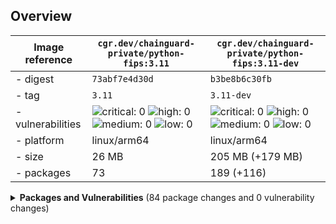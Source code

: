 ## Overview

| Image reference | `cgr.dev/chainguard-private/python-fips:3.11`        | `cgr.dev/chainguard-private/python-fips:3.11-dev`        |
|-----------------|---------------------------|---------------------------|
| - digest        | `73abf7e4d30d` | `b3be8b6c30fb` |
| - tag           | `3.11` | `3.11-dev` |
| - vulnerabilities | <img alt="critical: 0" src="https://img.shields.io/badge/critical-0-lightgrey"/> <img alt="high: 0" src="https://img.shields.io/badge/high-0-lightgrey"/> <img alt="medium: 0" src="https://img.shields.io/badge/medium-0-lightgrey"/> <img alt="low: 0" src="https://img.shields.io/badge/low-0-lightgrey"/> <!-- unspecified: 0 --> | <img alt="critical: 0" src="https://img.shields.io/badge/critical-0-lightgrey"/> <img alt="high: 0" src="https://img.shields.io/badge/high-0-lightgrey"/> <img alt="medium: 0" src="https://img.shields.io/badge/medium-0-lightgrey"/> <img alt="low: 0" src="https://img.shields.io/badge/low-0-lightgrey"/> <!-- unspecified: 0 --> |
| - platform | linux/arm64 | linux/arm64 |
| - size | 26 MB | 205 MB (+179 MB) |
| - packages | 73 | 189 (+116) |







<details><summary><strong>Packages and Vulnerabilities</strong> (84 package changes and 0 vulnerability changes)</summary>

> * :heavy_plus_sign: 81 packages added
> * :heavy_minus_sign: 1 packages removed
> * :infinity: 2 packages changed
> * 49 packages unchanged



<details><summary>Changes for packages of type <code>apk</code> (50 changes)</summary>
<table>
	<tr>
		<th></th>
		<th valign="top">Package</th>
		<th valign="top">Version<br/><code>cgr.dev/chainguard-private/python-fips:3.11</code></th>
		<th valign="top">Version<br/><code>cgr.dev/chainguard-private/python-fips:3.11-dev</code></th>
	</tr>
	<tr>
		<td valign="top">:heavy_plus_sign:</td>
		<td valign="top"><strong>apk-tools</strong></td>
		<td valign="top"></td>
		<td valign="top"><code>2.14.4-r1</code></td>
	</tr>
	<tr>
		<td valign="top">:heavy_plus_sign:</td>
		<td valign="top"><strong>bash</strong></td>
		<td valign="top"></td>
		<td valign="top"><code>5.2.37-r2</code></td>
	</tr>
	<tr>
		<td valign="top">:heavy_plus_sign:</td>
		<td valign="top"><strong>binutils</strong></td>
		<td valign="top"></td>
		<td valign="top"><code>2.43.1-r2</code></td>
	</tr>
	<tr>
		<td valign="top">:heavy_plus_sign:</td>
		<td valign="top"><strong>build-base</strong></td>
		<td valign="top"></td>
		<td valign="top"><code>1-r8</code></td>
	</tr>
	<tr>
		<td valign="top">:heavy_plus_sign:</td>
		<td valign="top"><strong>busybox</strong></td>
		<td valign="top"></td>
		<td valign="top"><code>1.37.0-r0</code></td>
	</tr>
	<tr>
		<td valign="top">:heavy_plus_sign:</td>
		<td valign="top"><strong>cyrus-sasl</strong></td>
		<td valign="top"></td>
		<td valign="top"><code>2.1.28-r5</code></td>
	</tr>
	<tr>
		<td valign="top">:heavy_plus_sign:</td>
		<td valign="top"><strong>gcc</strong></td>
		<td valign="top"></td>
		<td valign="top"><code>14.2.0-r6</code></td>
	</tr>
	<tr>
		<td valign="top">:heavy_plus_sign:</td>
		<td valign="top"><strong>gcc</strong></td>
		<td valign="top"></td>
		<td valign="top"><code>14.2.0-r6</code></td>
	</tr>
	<tr>
		<td valign="top">:heavy_plus_sign:</td>
		<td valign="top"><strong>git</strong></td>
		<td valign="top"></td>
		<td valign="top"><code>2.47.1-r0</code></td>
	</tr>
	<tr>
		<td valign="top">:heavy_plus_sign:</td>
		<td valign="top"><strong>glibc-dev</strong></td>
		<td valign="top"></td>
		<td valign="top"><code>2.40-r3</code></td>
	</tr>
	<tr>
		<td valign="top">:heavy_plus_sign:</td>
		<td valign="top"><strong>gmp</strong></td>
		<td valign="top"></td>
		<td valign="top"><code>6.3.0-r2</code></td>
	</tr>
	<tr>
		<td valign="top">:heavy_plus_sign:</td>
		<td valign="top"><strong>heimdal-libs</strong></td>
		<td valign="top"></td>
		<td valign="top"><code>7.8.0-r7</code></td>
	</tr>
	<tr>
		<td valign="top">:heavy_plus_sign:</td>
		<td valign="top"><strong>isl</strong></td>
		<td valign="top"></td>
		<td valign="top"><code>0.27-r0</code></td>
	</tr>
	<tr>
		<td valign="top">:heavy_plus_sign:</td>
		<td valign="top"><strong>keyutils-libs</strong></td>
		<td valign="top"></td>
		<td valign="top"><code>1.6.3-r5</code></td>
	</tr>
	<tr>
		<td valign="top">:heavy_plus_sign:</td>
		<td valign="top"><strong>krb5-conf</strong></td>
		<td valign="top"></td>
		<td valign="top"><code>1.0-r3</code></td>
	</tr>
	<tr>
		<td valign="top">:heavy_plus_sign:</td>
		<td valign="top"><strong>krb5-libs</strong></td>
		<td valign="top"></td>
		<td valign="top"><code>1.21.3-r2</code></td>
	</tr>
	<tr>
		<td valign="top">:heavy_plus_sign:</td>
		<td valign="top"><strong>libatomic</strong></td>
		<td valign="top"></td>
		<td valign="top"><code>14.2.0-r6</code></td>
	</tr>
	<tr>
		<td valign="top">:heavy_plus_sign:</td>
		<td valign="top"><strong>libbrotlicommon1</strong></td>
		<td valign="top"></td>
		<td valign="top"><code>1.1.0-r4</code></td>
	</tr>
	<tr>
		<td valign="top">:heavy_plus_sign:</td>
		<td valign="top"><strong>libbrotlidec1</strong></td>
		<td valign="top"></td>
		<td valign="top"><code>1.1.0-r4</code></td>
	</tr>
	<tr>
		<td valign="top">:heavy_plus_sign:</td>
		<td valign="top"><strong>libcom_err</strong></td>
		<td valign="top"></td>
		<td valign="top"><code>1.47.1-r1</code></td>
	</tr>
	<tr>
		<td valign="top">:heavy_plus_sign:</td>
		<td valign="top"><strong>libcurl-openssl4</strong></td>
		<td valign="top"></td>
		<td valign="top"><code>8.11.0-r0</code></td>
	</tr>
	<tr>
		<td valign="top">:heavy_plus_sign:</td>
		<td valign="top"><strong>libevent</strong></td>
		<td valign="top"></td>
		<td valign="top"><code>2.1.12-r6</code></td>
	</tr>
	<tr>
		<td valign="top">:heavy_plus_sign:</td>
		<td valign="top"><strong>libgo</strong></td>
		<td valign="top"></td>
		<td valign="top"><code>14.2.0-r6</code></td>
	</tr>
	<tr>
		<td valign="top">:heavy_plus_sign:</td>
		<td valign="top"><strong>libgomp</strong></td>
		<td valign="top"></td>
		<td valign="top"><code>14.2.0-r6</code></td>
	</tr>
	<tr>
		<td valign="top">:heavy_plus_sign:</td>
		<td valign="top"><strong>libidn2</strong></td>
		<td valign="top"></td>
		<td valign="top"><code>2.3.7-r3</code></td>
	</tr>
	<tr>
		<td valign="top">:heavy_plus_sign:</td>
		<td valign="top"><strong>libldap</strong></td>
		<td valign="top"></td>
		<td valign="top"><code>2.6.9-r0</code></td>
	</tr>
	<tr>
		<td valign="top">:heavy_plus_sign:</td>
		<td valign="top"><strong>libnghttp2-14</strong></td>
		<td valign="top"></td>
		<td valign="top"><code>1.64.0-r1</code></td>
	</tr>
	<tr>
		<td valign="top">:heavy_plus_sign:</td>
		<td valign="top"><strong>libpcre2-8-0</strong></td>
		<td valign="top"></td>
		<td valign="top"><code>10.44-r2</code></td>
	</tr>
	<tr>
		<td valign="top">:heavy_plus_sign:</td>
		<td valign="top"><strong>libpsl</strong></td>
		<td valign="top"></td>
		<td valign="top"><code>0.21.5-r4</code></td>
	</tr>
	<tr>
		<td valign="top">:heavy_plus_sign:</td>
		<td valign="top"><strong>libquadmath</strong></td>
		<td valign="top"></td>
		<td valign="top"><code>14.2.0-r6</code></td>
	</tr>
	<tr>
		<td valign="top">:heavy_plus_sign:</td>
		<td valign="top"><strong>libstdc++-dev</strong></td>
		<td valign="top"></td>
		<td valign="top"><code>14.2.0-r6</code></td>
	</tr>
	<tr>
		<td valign="top">:heavy_plus_sign:</td>
		<td valign="top"><strong>libunistring</strong></td>
		<td valign="top"></td>
		<td valign="top"><code>1.3-r1</code></td>
	</tr>
	<tr>
		<td valign="top">:heavy_plus_sign:</td>
		<td valign="top"><strong>libverto</strong></td>
		<td valign="top"></td>
		<td valign="top"><code>0.3.2-r4</code></td>
	</tr>
	<tr>
		<td valign="top">:heavy_plus_sign:</td>
		<td valign="top"><strong>libxcrypt-dev</strong></td>
		<td valign="top"></td>
		<td valign="top"><code>4.4.36-r8</code></td>
	</tr>
	<tr>
		<td valign="top">:heavy_plus_sign:</td>
		<td valign="top"><strong>libzstd1</strong></td>
		<td valign="top"></td>
		<td valign="top"><code>1.5.6-r5</code></td>
	</tr>
	<tr>
		<td valign="top">:heavy_plus_sign:</td>
		<td valign="top"><strong>linux-headers</strong></td>
		<td valign="top"></td>
		<td valign="top"><code>6.6.63-r0</code></td>
	</tr>
	<tr>
		<td valign="top">:heavy_plus_sign:</td>
		<td valign="top"><strong>make</strong></td>
		<td valign="top"></td>
		<td valign="top"><code>4.4.1-r4</code></td>
	</tr>
	<tr>
		<td valign="top">:heavy_plus_sign:</td>
		<td valign="top"><strong>mpc</strong></td>
		<td valign="top"></td>
		<td valign="top"><code>1.3.1-r5</code></td>
	</tr>
	<tr>
		<td valign="top">:heavy_plus_sign:</td>
		<td valign="top"><strong>mpfr</strong></td>
		<td valign="top"></td>
		<td valign="top"><code>4.2.1-r5</code></td>
	</tr>
	<tr>
		<td valign="top">:heavy_plus_sign:</td>
		<td valign="top"><strong>nss-db</strong></td>
		<td valign="top"></td>
		<td valign="top"><code>2.40-r3</code></td>
	</tr>
	<tr>
		<td valign="top">:heavy_plus_sign:</td>
		<td valign="top"><strong>nss-hesiod</strong></td>
		<td valign="top"></td>
		<td valign="top"><code>2.40-r3</code></td>
	</tr>
	<tr>
		<td valign="top">:heavy_plus_sign:</td>
		<td valign="top"><strong>openssf-compiler-options</strong></td>
		<td valign="top"></td>
		<td valign="top"><code>20240627-r5</code></td>
	</tr>
	<tr>
		<td valign="top">:heavy_plus_sign:</td>
		<td valign="top"><strong>pkgconf</strong></td>
		<td valign="top"></td>
		<td valign="top"><code>2.3.0-r1</code></td>
	</tr>
	<tr>
		<td valign="top">:heavy_plus_sign:</td>
		<td valign="top"><strong>posix-cc-wrappers</strong></td>
		<td valign="top"></td>
		<td valign="top"><code>1-r4</code></td>
	</tr>
	<tr>
		<td valign="top">:heavy_plus_sign:</td>
		<td valign="top"><strong>py3.11-pip</strong></td>
		<td valign="top"></td>
		<td valign="top"><code>24.3.1-r0</code></td>
	</tr>
	<tr>
		<td valign="top">:heavy_plus_sign:</td>
		<td valign="top"><strong>py3.11-pip-base</strong></td>
		<td valign="top"></td>
		<td valign="top"><code>24.3.1-r0</code></td>
	</tr>
	<tr>
		<td valign="top">:heavy_plus_sign:</td>
		<td valign="top"><strong>py3.11-setuptools</strong></td>
		<td valign="top"></td>
		<td valign="top"><code>75.6.0-r0</code></td>
	</tr>
	<tr>
		<td valign="top">:heavy_plus_sign:</td>
		<td valign="top"><strong>python-3.11-base-dev</strong></td>
		<td valign="top"></td>
		<td valign="top"><code>3.11.11-r0</code></td>
	</tr>
	<tr>
		<td valign="top">:heavy_plus_sign:</td>
		<td valign="top"><strong>python-3.11-dev</strong></td>
		<td valign="top"></td>
		<td valign="top"><code>3.11.11-r0</code></td>
	</tr>
	<tr>
		<td valign="top">:heavy_plus_sign:</td>
		<td valign="top"><strong>wget</strong></td>
		<td valign="top"></td>
		<td valign="top"><code>1.25.0-r0</code></td>
	</tr>

</table>
</details>
<details><summary>Changes for packages of type <code>generic</code> (18 changes)</summary>
<table>
	<tr>
		<th></th>
		<th valign="top">Package</th>
		<th valign="top">Version<br/><code>cgr.dev/chainguard-private/python-fips:3.11</code></th>
		<th valign="top">Version<br/><code>cgr.dev/chainguard-private/python-fips:3.11-dev</code></th>
	</tr>
	<tr>
		<td valign="top">:heavy_plus_sign:</td>
		<td valign="top"><strong>apk-tools</strong></td>
		<td valign="top"></td>
		<td valign="top"><code>2.14.4</code></td>
	</tr>
	<tr>
		<td valign="top">:heavy_plus_sign:</td>
		<td valign="top"><strong>bash</strong></td>
		<td valign="top"></td>
		<td valign="top"><code>5.2.37</code></td>
	</tr>
	<tr>
		<td valign="top">:heavy_plus_sign:</td>
		<td valign="top"><strong>binutils-gdb</strong></td>
		<td valign="top"></td>
		<td valign="top"><code>binutils-2_43_1</code></td>
	</tr>
	<tr>
		<td valign="top">:heavy_plus_sign:</td>
		<td valign="top"><strong>busybox</strong></td>
		<td valign="top"></td>
		<td valign="top"><code>1_37_0</code></td>
	</tr>
	<tr>
		<td valign="top">:heavy_plus_sign:</td>
		<td valign="top"><strong>curl</strong></td>
		<td valign="top"></td>
		<td valign="top"><code>8.11.0</code></td>
	</tr>
	<tr>
		<td valign="top">:heavy_minus_sign:</td>
		<td valign="top"><strong>gcc</strong></td>
		<td valign="top"><code>14.2.0</code></td>
		<td valign="top"></td>
	</tr>
	<tr>
		<td valign="top">:heavy_plus_sign:</td>
		<td valign="top"><strong>git</strong></td>
		<td valign="top"></td>
		<td valign="top"><code>2.47.1</code></td>
	</tr>
	<tr>
		<td valign="top">:heavy_plus_sign:</td>
		<td valign="top"><strong>gmp</strong></td>
		<td valign="top"></td>
		<td valign="top"><code>6.3.0</code></td>
	</tr>
	<tr>
		<td valign="top">:heavy_plus_sign:</td>
		<td valign="top"><strong>heimdal</strong></td>
		<td valign="top"></td>
		<td valign="top"><code>7.8.0</code></td>
	</tr>
	<tr>
		<td valign="top">:heavy_plus_sign:</td>
		<td valign="top"><strong>isl</strong></td>
		<td valign="top"></td>
		<td valign="top"><code>isl-0.27</code></td>
	</tr>
	<tr>
		<td valign="top">:heavy_plus_sign:</td>
		<td valign="top"><strong>keyutils</strong></td>
		<td valign="top"></td>
		<td valign="top"><code>1.6.3</code></td>
	</tr>
	<tr>
		<td valign="top">:heavy_plus_sign:</td>
		<td valign="top"><strong>libidn2</strong></td>
		<td valign="top"></td>
		<td valign="top"><code>2.3.7</code></td>
	</tr>
	<tr>
		<td valign="top">:heavy_plus_sign:</td>
		<td valign="top"><strong>libunistring</strong></td>
		<td valign="top"></td>
		<td valign="top"><code>1.3</code></td>
	</tr>
	<tr>
		<td valign="top">:heavy_plus_sign:</td>
		<td valign="top"><strong>make</strong></td>
		<td valign="top"></td>
		<td valign="top"><code>4.4.1</code></td>
	</tr>
	<tr>
		<td valign="top">:heavy_plus_sign:</td>
		<td valign="top"><strong>mpc</strong></td>
		<td valign="top"></td>
		<td valign="top"><code>1.3.1</code></td>
	</tr>
	<tr>
		<td valign="top">:heavy_plus_sign:</td>
		<td valign="top"><strong>mpfr</strong></td>
		<td valign="top"></td>
		<td valign="top"><code>4.2.1</code></td>
	</tr>
	<tr>
		<td valign="top">:heavy_plus_sign:</td>
		<td valign="top"><strong>openldap</strong></td>
		<td valign="top"></td>
		<td valign="top"><code>OPENLDAP_REL_ENG_2_6_9</code></td>
	</tr>
	<tr>
		<td valign="top">:heavy_plus_sign:</td>
		<td valign="top"><strong>wget</strong></td>
		<td valign="top"></td>
		<td valign="top"><code>1.25.0</code></td>
	</tr>

</table>
</details>
<details><summary>Changes for packages of type <code>github</code> (15 changes)</summary>
<table>
	<tr>
		<th></th>
		<th valign="top">Package</th>
		<th valign="top">Version<br/><code>cgr.dev/chainguard-private/python-fips:3.11</code></th>
		<th valign="top">Version<br/><code>cgr.dev/chainguard-private/python-fips:3.11-dev</code></th>
	</tr>
	<tr>
		<td valign="top">:heavy_plus_sign:</td>
		<td valign="top"><strong>/unknown/unknown/unknown/posix-cc-wrappers.yaml</strong></td>
		<td valign="top"></td>
		<td valign="top"><code>1cce731b302875b5d59adcbeb8861d26787016b7</code></td>
	</tr>
	<tr>
		<td valign="top">:heavy_plus_sign:</td>
		<td valign="top"><strong>brotli.git</strong></td>
		<td valign="top"></td>
		<td valign="top"><code>ed738e842d2fbdf2d6459e39267a633c4a9b2f5d</code></td>
	</tr>
	<tr>
		<td valign="top">:heavy_plus_sign:</td>
		<td valign="top"><strong>cyrus-sasl.git</strong></td>
		<td valign="top"></td>
		<td valign="top"><code>cyrus-sasl-2.1.28</code></td>
	</tr>
	<tr>
		<td valign="top">:heavy_plus_sign:</td>
		<td valign="top"><strong>e2fsprogs</strong></td>
		<td valign="top"></td>
		<td valign="top"><code>1.47.1</code></td>
	</tr>
	<tr>
		<td valign="top">:heavy_plus_sign:</td>
		<td valign="top"><strong>krb5.git</strong></td>
		<td valign="top"></td>
		<td valign="top"><code>krb5-1.21.3-final</code></td>
	</tr>
	<tr>
		<td valign="top">:heavy_plus_sign:</td>
		<td valign="top"><strong>libevent.git</strong></td>
		<td valign="top"></td>
		<td valign="top"><code>5df3037d10556bfcb675bc73e516978b75fc7bc7</code></td>
	</tr>
	<tr>
		<td valign="top">:heavy_plus_sign:</td>
		<td valign="top"><strong>libpsl.git</strong></td>
		<td valign="top"></td>
		<td valign="top"><code>0.21.5</code></td>
	</tr>
	<tr>
		<td valign="top">:heavy_plus_sign:</td>
		<td valign="top"><strong>libverto</strong></td>
		<td valign="top"></td>
		<td valign="top"><code>1e8f574f702f270d96e42348e7cc088da5acc9ae</code></td>
	</tr>
	<tr>
		<td valign="top">:heavy_plus_sign:</td>
		<td valign="top"><strong>linux</strong></td>
		<td valign="top"></td>
		<td valign="top"><code>6.6.63</code></td>
	</tr>
	<tr>
		<td valign="top">:heavy_plus_sign:</td>
		<td valign="top"><strong>nghttp2.git</strong></td>
		<td valign="top"></td>
		<td valign="top"><code>1.64.0</code></td>
	</tr>
	<tr>
		<td valign="top">:infinity:</td>
		<td valign="top"><strong>os/wget.yaml</strong></td>
		<td valign="top"><code>404e5626acaed63edaa44a59d486bbaa079bd98e</code></td>
		<td valign="top"><code>e9c7cdc518ec478f95cbd87b360610323bc0af91</code></td>
	</tr>
	<tr>
		<td valign="top">:heavy_plus_sign:</td>
		<td valign="top"><strong>pcre2.git</strong></td>
		<td valign="top"></td>
		<td valign="top"><code>pcre2-10.44</code></td>
	</tr>
	<tr>
		<td valign="top">:heavy_plus_sign:</td>
		<td valign="top"><strong>pkgconf</strong></td>
		<td valign="top"></td>
		<td valign="top"><code>a88c0d962a987c62d98ede5a738e37ec71005cbd</code></td>
	</tr>
	<tr>
		<td valign="top">:heavy_plus_sign:</td>
		<td valign="top"><strong>setuptools.git</strong></td>
		<td valign="top"></td>
		<td valign="top"><code>75.6.0</code></td>
	</tr>
	<tr>
		<td valign="top">:heavy_plus_sign:</td>
		<td valign="top"><strong>zstd</strong></td>
		<td valign="top"></td>
		<td valign="top"><code>794ea1b0afca0f020f4e57b6732332231fb23c70</code></td>
	</tr>

</table>
</details>
<details><summary>Changes for packages of type <code>oci</code> (1 changes)</summary>
<table>
	<tr>
		<th></th>
		<th valign="top">Package</th>
		<th valign="top">Version<br/><code>cgr.dev/chainguard-private/python-fips:3.11</code></th>
		<th valign="top">Version<br/><code>cgr.dev/chainguard-private/python-fips:3.11-dev</code></th>
	</tr>
	<tr>
		<td valign="top">:infinity:</td>
		<td valign="top"><strong>image</strong></td>
		<td valign="top"><code>sha256:9966c7104553448e0c4c31c68d0bffec64a54a2f211cc42f5b78e57cfad677ee</code></td>
		<td valign="top"><code>sha256:389f23e3e74169196047192e7a6fd4c1fc253dfd340c1a982ad1b10b70428a5b</code></td>
	</tr>

</table>
</details>
</details>

